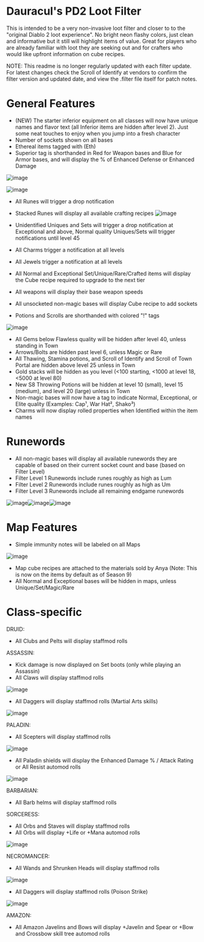 # Dauracul's PD2 Loot Filter
This is intended to be a very non-invasive loot filter and closer to to the "original Diablo 2 loot experience". No bright neon flashy colors, just clean and informative but it still will highlight items of value. Great for players who are already familiar with loot they are seeking out and for crafters who would like upfront information on cube recipes.

NOTE: This readme is no longer regularly updated with each filter update. For latest changes check the Scroll of Identify at vendors to confirm the filter version and updated date, and view the .filter file itself for patch notes.

# General Features
- (NEW) The starter inferior equipment on all classes will now have unique names and flavor text (all Inferior items are hidden after level 2). Just some neat touches to enjoy when you jump into a fresh character
- Number of sockets shown on all bases
- Ethereal items tagged with (Eth)
- Superior tag is shorthanded in Red for Weapon bases and Blue for Armor bases, and will display the % of Enhanced Defense or Enhanced Damage

![image](https://github.com/Dauracul/filter/assets/111398486/e6d4ec9d-bdc2-4de6-84ad-77d199d34c7c)

![image](https://github.com/Dauracul/filter/assets/111398486/d01231c6-02c5-4f6a-a2ad-542d4172dbd3)

- All Runes will trigger a drop notification
- Stacked Runes will display all available crafting recipes
![image](https://github.com/Dauracul/filter/assets/111398486/83089ac7-0678-4829-b194-77990377c2c1)

- Unidentified Uniques and Sets will trigger a drop notification at Exceptional and above, Normal quality Uniques/Sets will trigger notifications until level 45
- All Charms trigger a notification at all levels
- All Jewels trigger a notification at all levels
- All Normal and Exceptional Set/Unique/Rare/Crafted items will display the Cube recipe required to upgrade to the next tier
- All weapons will display their base weapon speeds
- All unsocketed non-magic bases will display Cube recipe to add sockets
- Potions and Scrolls are shorthanded with colored "!" tags

![image](https://github.com/Dauracul/filter/assets/111398486/f3c7baae-1b19-4f0c-8afd-b6946eba144f)

- All Gems below Flawless quality will be hidden after level 40, unless standing in Town
- Arrows/Bolts are hidden past level 6, unless Magic or Rare
- All Thawing, Stamina potions, and Scroll of Identify and Scroll of Town Portal are hidden above level 25 unless in Town
- Gold stacks will be hidden as you level (<100 starting, <1000 at level 18, <5000 at level 80)
- New S8 Throwing Potions will be hidden at level 10 (small), level 15 (medium), and level 20 (large) unless in Town
- Non-magic bases will now have a tag to indicate Normal, Exceptional, or Elite quality (Examples: Cap¹, War Hat², Shako³)
- Charms will now display rolled properties when Identified within the item names

# Runewords
- All non-magic bases will display all available runewords they are capable of based on their current socket count and base (based on Filter Level)
- Filter Level 1 Runewords include runes roughly as high as Lum
- Filter Level 2 Runewords include runes roughly as high as Um
- Filter Level 3 Runewords include all remaining endgame runewords

![image](https://github.com/Dauracul/filter/assets/111398486/ae6df7bb-7eb6-4ff7-a9a4-4b49fa572e4d)![image](https://github.com/Dauracul/filter/assets/111398486/a0e6d9a3-c4de-44dc-9081-c03829b05cf1)![image](https://github.com/Dauracul/filter/assets/111398486/4c5c9517-8d04-4058-a835-72233cd99bde)

# Map Features
- Simple immunity notes will be labeled on all Maps

![image](https://github.com/Dauracul/filter/assets/111398486/ce708166-c86a-431f-87b4-a8887197c0b8)

- Map cube recipes are attached to the materials sold by Anya (Note: This is now on the items by default as of Season 9)
- All Normal and Exceptional bases will be hidden in maps, unless Unique/Set/Magic/Rare

# Class-specific
DRUID:
- All Clubs and Pelts will display staffmod rolls

ASSASSIN:
- Kick damage is now displayed on Set boots (only while playing an Assassin)
- All Claws will display staffmod rolls

![image](https://github.com/Dauracul/filter/assets/111398486/6d74bda8-a471-41ea-9119-364554bb4727)

- All Daggers will display staffmod rolls (Martial Arts skills)

![image](https://github.com/Dauracul/filter/assets/111398486/404ff78b-c931-4dee-ae86-b0166cd40937)


PALADIN:
- All Scepters will display staffmod rolls

![image](https://github.com/Dauracul/filter/assets/111398486/fb3d3e2e-a1fd-437c-8f48-8e2a0478760e)

- All Paladin shields will display the Enhanced Damage % / Attack Rating or All Resist automod rolls

![image](https://github.com/Dauracul/filter/assets/111398486/12f17ce0-30aa-47b0-a757-7b7511935d23)


BARBARIAN:
- All Barb helms will display staffmod rolls

SORCERESS:
- All Orbs and Staves will display staffmod rolls
- All Orbs will display +Life or +Mana automod rolls

![image](https://github.com/Dauracul/filter/assets/111398486/f1eb9eda-bd6a-4d36-9b23-5049d45b6d8f)


NECROMANCER:
- All Wands and Shrunken Heads will display staffmod rolls

![image](https://github.com/Dauracul/filter/assets/111398486/c521579c-2f05-440d-9feb-2c1a8cd9cd42)

- All Daggers will display staffmod rolls (Poison Strike)

![image](https://github.com/Dauracul/filter/assets/111398486/9998784f-6143-45c7-ae5c-176781857158)


AMAZON:
- All Amazon Javelins and Bows will display +Javelin and Spear or +Bow and Crossbow skill tree automod rolls
